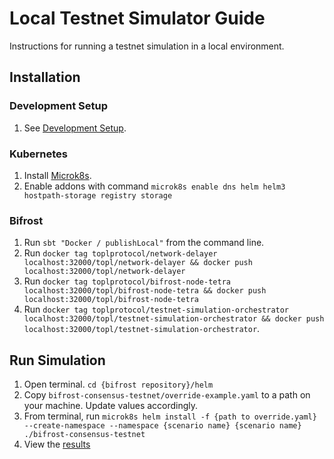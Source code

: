 # Local Testnet Simulator Guide
Instructions for running a testnet simulation in a local environment.

## Installation

### Development Setup
1. See [Development Setup](./DevelopmentSetup.md).

### Kubernetes
1. Install [Microk8s](https://microk8s.io/docs/install-alternatives).
1. Enable addons with command `microk8s enable dns helm helm3 hostpath-storage registry storage`

### Bifrost
1. Run `sbt "Docker / publishLocal"` from the command line.
1. Run `docker tag toplprotocol/network-delayer localhost:32000/topl/network-delayer && docker push localhost:32000/topl/network-delayer`
1. Run `docker tag toplprotocol/bifrost-node-tetra localhost:32000/topl/bifrost-node-tetra && docker push localhost:32000/topl/bifrost-node-tetra`
1. Run `docker tag toplprotocol/testnet-simulation-orchestrator localhost:32000/topl/testnet-simulation-orchestrator && docker push localhost:32000/topl/testnet-simulation-orchestrator`.

## Run Simulation
1. Open terminal.  `cd {bifrost repository}/helm`
1. Copy `bifrost-consensus-testnet/override-example.yaml` to a path on your machine.  Update values accordingly.
1. From terminal, run `microk8s helm install -f {path to override.yaml} --create-namespace --namespace {scenario name} {scenario name} ./bifrost-consensus-testnet`
1. View the [results](https://console.cloud.google.com/storage/browser/bifrost-topl-labs-testnet-scenario-results/%2Fsimulation/results)

